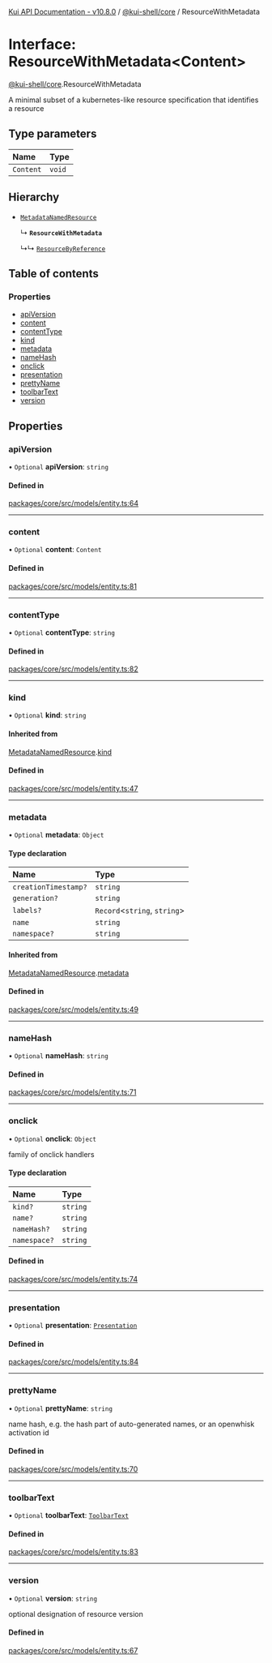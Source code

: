 [Kui API Documentation - v10.8.0](../README.md) / [@kui-shell/core](../modules/kui_shell_core.md) / ResourceWithMetadata

# Interface: ResourceWithMetadata<Content\>

[@kui-shell/core](../modules/kui_shell_core.md).ResourceWithMetadata

A minimal subset of a kubernetes-like resource specification that
identifies a resource

## Type parameters

| Name      | Type   |
| :-------- | :----- |
| `Content` | `void` |

## Hierarchy

- [`MetadataNamedResource`](kui_shell_core.MetadataNamedResource.md)

  ↳ **`ResourceWithMetadata`**

  ↳↳ [`ResourceByReference`](kui_shell_core.ResourceByReference.md)

## Table of contents

### Properties

- [apiVersion](kui_shell_core.ResourceWithMetadata.md#apiversion)
- [content](kui_shell_core.ResourceWithMetadata.md#content)
- [contentType](kui_shell_core.ResourceWithMetadata.md#contenttype)
- [kind](kui_shell_core.ResourceWithMetadata.md#kind)
- [metadata](kui_shell_core.ResourceWithMetadata.md#metadata)
- [nameHash](kui_shell_core.ResourceWithMetadata.md#namehash)
- [onclick](kui_shell_core.ResourceWithMetadata.md#onclick)
- [presentation](kui_shell_core.ResourceWithMetadata.md#presentation)
- [prettyName](kui_shell_core.ResourceWithMetadata.md#prettyname)
- [toolbarText](kui_shell_core.ResourceWithMetadata.md#toolbartext)
- [version](kui_shell_core.ResourceWithMetadata.md#version)

## Properties

### apiVersion

• `Optional` **apiVersion**: `string`

#### Defined in

[packages/core/src/models/entity.ts:64](https://github.com/mra-ruiz/kui/blob/76908b178/packages/core/src/models/entity.ts#L64)

---

### content

• `Optional` **content**: `Content`

#### Defined in

[packages/core/src/models/entity.ts:81](https://github.com/mra-ruiz/kui/blob/76908b178/packages/core/src/models/entity.ts#L81)

---

### contentType

• `Optional` **contentType**: `string`

#### Defined in

[packages/core/src/models/entity.ts:82](https://github.com/mra-ruiz/kui/blob/76908b178/packages/core/src/models/entity.ts#L82)

---

### kind

• `Optional` **kind**: `string`

#### Inherited from

[MetadataNamedResource](kui_shell_core.MetadataNamedResource.md).[kind](kui_shell_core.MetadataNamedResource.md#kind)

#### Defined in

[packages/core/src/models/entity.ts:47](https://github.com/mra-ruiz/kui/blob/76908b178/packages/core/src/models/entity.ts#L47)

---

### metadata

• `Optional` **metadata**: `Object`

#### Type declaration

| Name                 | Type                          |
| :------------------- | :---------------------------- |
| `creationTimestamp?` | `string`                      |
| `generation?`        | `string`                      |
| `labels?`            | `Record`<`string`, `string`\> |
| `name`               | `string`                      |
| `namespace?`         | `string`                      |

#### Inherited from

[MetadataNamedResource](kui_shell_core.MetadataNamedResource.md).[metadata](kui_shell_core.MetadataNamedResource.md#metadata)

#### Defined in

[packages/core/src/models/entity.ts:49](https://github.com/mra-ruiz/kui/blob/76908b178/packages/core/src/models/entity.ts#L49)

---

### nameHash

• `Optional` **nameHash**: `string`

#### Defined in

[packages/core/src/models/entity.ts:71](https://github.com/mra-ruiz/kui/blob/76908b178/packages/core/src/models/entity.ts#L71)

---

### onclick

• `Optional` **onclick**: `Object`

family of onclick handlers

#### Type declaration

| Name         | Type     |
| :----------- | :------- |
| `kind?`      | `string` |
| `name?`      | `string` |
| `nameHash?`  | `string` |
| `namespace?` | `string` |

#### Defined in

[packages/core/src/models/entity.ts:74](https://github.com/mra-ruiz/kui/blob/76908b178/packages/core/src/models/entity.ts#L74)

---

### presentation

• `Optional` **presentation**: [`Presentation`](../enums/kui_shell_core.Presentation.md)

#### Defined in

[packages/core/src/models/entity.ts:84](https://github.com/mra-ruiz/kui/blob/76908b178/packages/core/src/models/entity.ts#L84)

---

### prettyName

• `Optional` **prettyName**: `string`

name hash, e.g. the hash part of auto-generated names, or an openwhisk activation id

#### Defined in

[packages/core/src/models/entity.ts:70](https://github.com/mra-ruiz/kui/blob/76908b178/packages/core/src/models/entity.ts#L70)

---

### toolbarText

• `Optional` **toolbarText**: [`ToolbarText`](kui_shell_core.ToolbarText.md)

#### Defined in

[packages/core/src/models/entity.ts:83](https://github.com/mra-ruiz/kui/blob/76908b178/packages/core/src/models/entity.ts#L83)

---

### version

• `Optional` **version**: `string`

optional designation of resource version

#### Defined in

[packages/core/src/models/entity.ts:67](https://github.com/mra-ruiz/kui/blob/76908b178/packages/core/src/models/entity.ts#L67)
